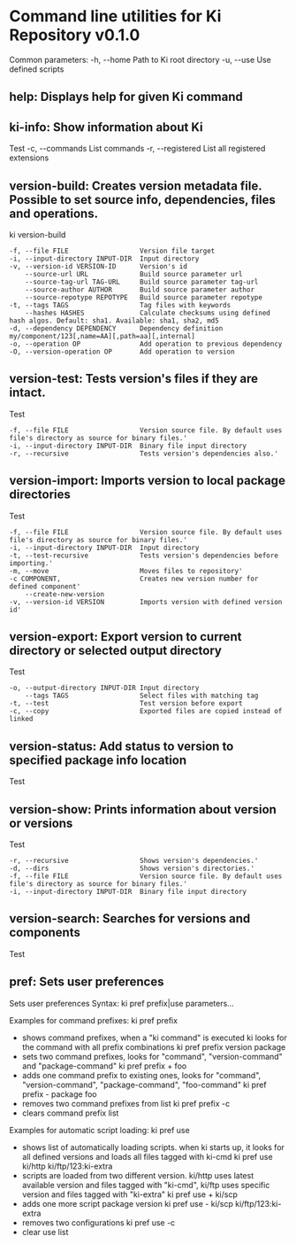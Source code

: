# Command line utilities for Ki Repository v0.1.0

Common parameters:
    -h, --home                       Path to Ki root directory
    -u, --use                        Use defined scripts

## help: Displays help for given Ki command



## ki-info: Show information about Ki

Test
    -c, --commands                   List commands
    -r, --registered                 List all registered extensions

## version-build: Creates version metadata file. Possible to set source info, dependencies, files and operations.

ki version-build

    -f, --file FILE                  Version file target
    -i, --input-directory INPUT-DIR  Input directory
    -v, --version-id VERSION-ID      Version's id
        --source-url URL             Build source parameter url
        --source-tag-url TAG-URL     Build source parameter tag-url
        --source-author AUTHOR       Build source parameter author
        --source-repotype REPOTYPE   Build source parameter repotype
    -t, --tags TAGS                  Tag files with keywords
        --hashes HASHES              Calculate checksums using defined hash algos. Default: sha1. Available: sha1, sha2, md5
    -d, --dependency DEPENDENCY      Dependency definition my/component/123[,name=AA][,path=aa][,internal]
    -o, --operation OP               Add operation to previous dependency
    -O, --version-operation OP       Add operation to version

## version-test: Tests version's files if they are intact.

Test

    -f, --file FILE                  Version source file. By default uses file's directory as source for binary files.'
    -i, --input-directory INPUT-DIR  Binary file input directory
    -r, --recursive                  Tests version's dependencies also.'

## version-import: Imports version to local package directories

Test

    -f, --file FILE                  Version source file. By default uses file's directory as source for binary files.'
    -i, --input-directory INPUT-DIR  Input directory
    -t, --test-recursive             Tests version's dependencies before importing.'
    -m, --move                       Moves files to repository'
    -c COMPONENT,                    Creates new version number for defined component'
        --create-new-version
    -v, --version-id VERSION         Imports version with defined version id'

## version-export: Export version to current directory or selected output directory

Test

    -o, --output-directory INPUT-DIR Input directory
        --tags TAGS                  Select files with matching tag
    -t, --test                       Test version before export
    -c, --copy                       Exported files are copied instead of linked

## version-status: Add status to version to specified package info location

Test

## version-show: Prints information about version or versions

Test

    -r, --recursive                  Shows version's dependencies.'
    -d, --dirs                       Shows version's directories.'
    -f, --file FILE                  Version source file. By default uses file's directory as source for binary files.'
    -i, --input-directory INPUT-DIR  Binary file input directory

## version-search: Searches for versions and components

Test

## pref: Sets user preferences

Sets user preferences
Syntax: ki pref prefix|use parameters...

Examples for command prefixes:
  ki pref prefix
  - shows command prefixes, when a "ki command" is executed ki looks for the command with all prefix combinations
  ki pref prefix version package
  - sets two command prefixes, looks for "command", "version-command" and "package-command"
  ki pref prefix + foo
  - adds one command prefix to existing ones, looks for "command", "version-command", "package-command", "foo-command"
  ki pref prefix - package foo
  - removes two command prefixes from list
  ki pref prefix -c
  - clears command prefix list

Examples for automatic script loading:
  ki pref use
  - shows list of automatically loading scripts. when ki starts up, it looks for all defined versions and loads all files tagged with ki-cmd
  ki pref use ki/http ki/ftp/123:ki-extra
  - scripts are loaded from two different version. ki/http uses latest available version and files tagged with "ki-cmd", ki/ftp uses specific version and files tagged with "ki-extra"
  ki pref use + ki/scp
  - adds one more script package version
  ki pref use - ki/scp ki/ftp/123:ki-extra
  - removes two configurations
  ki pref use -c
  - clear use list


